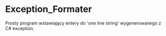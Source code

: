 # Exception_Formater
Prosty program wstawiający entery do 'one line string' wygenerowanego z C# exception.
